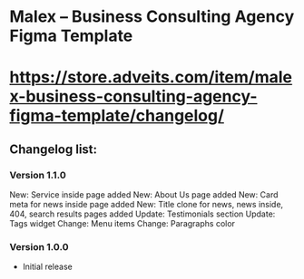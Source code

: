 # Malex – Business Consulting Agency Figma Template
# https://store.adveits.com/item/malex-business-consulting-agency-figma-template/changelog/

## Changelog list:

### Version 1.1.0
New:    Service inside page added
New:    About Us page added
New:    Card meta for news inside page added
New:    Title clone for news, news inside, 404, search results pages added
Update: Testimonials section
Update: Tags widget
Change: Menu items
Change: Paragraphs color

### Version 1.0.0
- Initial release
